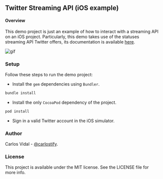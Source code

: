 ## Twitter Streaming API (iOS example)

#### Overview
This demo project is just an example of how to interact with a streaming API on an
iOS project. Particularly, this demo takes use of the statuses streaming API Twitter
offers, its documentation is available [here](https://dev.twitter.com/streaming/public).

![gif](https://media.giphy.com/media/26FL8D3v8W5IjN9D2/giphy.gif)

### Setup
Follow these steps to run the demo project:

* Install the `gem` dependencies using `Bundler`.
```bash
bundle install
```
* Install the only `CocoaPod` dependency of the project.
```bash
pod install
```

* Sign in a valid Twitter account in the iOS simulator.

### Author
Carlos Vidal - [@carlostify](https://twitter.com/carlostify).

### License
This project is available under the MIT license. See the LICENSE file for more info.

